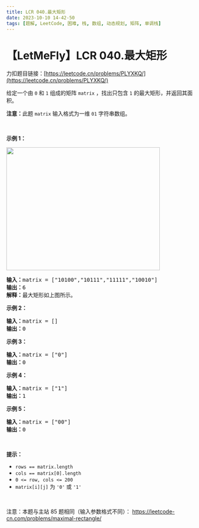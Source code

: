```yaml
---
title: LCR 040.最大矩形
date: 2023-10-10 14-42-50
tags: [题解, LeetCode, 困难, 栈, 数组, 动态规划, 矩阵, 单调栈]
---
```


# 【LetMeFly】LCR 040.最大矩形

力扣题目链接：[https://leetcode.cn/problems/PLYXKQ/](https://leetcode.cn/problems/PLYXKQ/)

<p>给定一个由&nbsp;<code>0</code> 和 <code>1</code>&nbsp;组成的矩阵 <code>matrix</code>&nbsp;，找出只包含 <code>1</code> 的最大矩形，并返回其面积。</p>

<p><strong>注意：</strong>此题 <code>matrix</code>&nbsp;输入格式为一维 <code>01</code> 字符串数组。</p>

<p>&nbsp;</p>

<p><strong>示例 1：</strong></p>

<p><img alt="" src="https://assets.leetcode.com/uploads/2020/09/14/maximal.jpg" style="width: 402px; height: 322px;" /></p>

<pre>
<strong>输入：</strong>matrix = [&quot;10100&quot;,&quot;10111&quot;,&quot;11111&quot;,&quot;10010&quot;]
<strong>输出：</strong>6
<strong>解释：</strong>最大矩形如上图所示。
</pre>

<p><strong>示例 2：</strong></p>

<pre>
<strong>输入：</strong>matrix = []
<strong>输出：</strong>0
</pre>

<p><strong>示例 3：</strong></p>

<pre>
<strong>输入：</strong>matrix = [&quot;0&quot;]
<strong>输出：</strong>0
</pre>

<p><strong>示例 4：</strong></p>

<pre>
<strong>输入：</strong>matrix = [&quot;1&quot;]
<strong>输出：</strong>1
</pre>

<p><strong>示例 5：</strong></p>

<pre>
<strong>输入：</strong>matrix = [&quot;00&quot;]
<strong>输出：</strong>0
</pre>

<p>&nbsp;</p>

<p><strong>提示：</strong></p>

<ul>
	<li><code>rows == matrix.length</code></li>
	<li><code>cols == matrix[0].length</code></li>
	<li><code>0 &lt;= row, cols &lt;= 200</code></li>
	<li><code>matrix[i][j]</code> 为 <code>&#39;0&#39;</code> 或 <code>&#39;1&#39;</code></li>
</ul>

<p>&nbsp;</p>

<p>注意：本题与主站 85 题相同（输入参数格式不同）：&nbsp;<a href="https://leetcode-cn.com/problems/daily-temperatures/">https://leetcode-cn.com/problems/maximal-rectangle/</a></p>


    